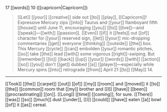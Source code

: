 17 [[words]]
10 ([[capricorn|Capricorn]])
>[[Let]] [[your]] [[creative]] side out [[to]] [[play]], [[Capricorn]]! Expressive Mercury zips [[into]] Taurus and [[your]] flamboyant fifth [[house]] until June 11, encouraging [[you]] [[to]] [[live]]—and [[speak]]—[[with]] [[passion]]. [[Even]] [[if]] it [[feels]] out [[of]] character for [[your]] reserved sign, [[let]] [[your]] mic-dropping commentaries [[get]] everyone [[thinking]] [[outside]] [[the]] box. This Mercury [[cycle]] [[can]] embolden [[your]] romantic pitches, [[so]] take [[the]] lead [[with]] some vigorous [[right]]-swiping. But [[remember]] [[to]] [[back]] [[up]] [[your]] [[words]] [[with]] [[action]] [[so]] [[you]] don't [[get]] dubbed [[a]] [[player]]—especially while Mercury spins [[into]] retrograde [[from]] April 21 [[to]] [[May]] 14.

* * * 

[[Took]] [[the]] [[carpet]] [[out]] [[of]] [[my]] [[room]] and [[moved]] it [[to]] [[the]] [[common]] room that [[my]] brother and [[I]] [[have]] [[been]] [[procrastinating]] [[on]]. [[Long]] [[time]] [[coming]], for sure. [[There]] [[was]] [[so]] [[much]] dust [[under]], [[I]] [[could]] [[have]] eaten [[a]] bowl [[of]] it [[as]] cereal.
